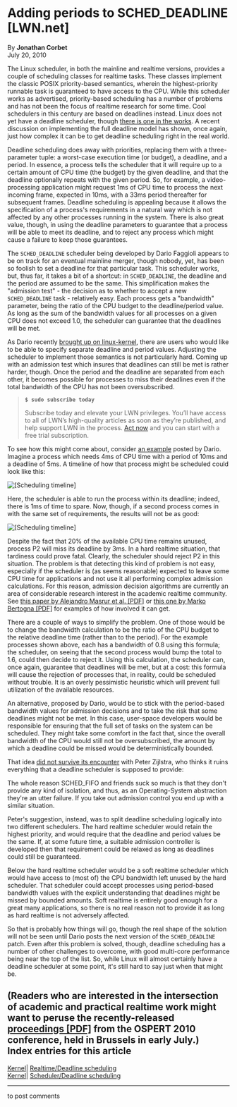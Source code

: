 # Adding periods to SCHED_DEADLINE [LWN.net]

By **Jonathan Corbet**  
July 20, 2010 

The Linux scheduler, in both the mainline and realtime versions, provides a couple of scheduling classes for realtime tasks. These classes implement the classic POSIX priority-based semantics, wherein the highest-priority runnable task is guaranteed to have access to the CPU. While this scheduler works as advertised, priority-based scheduling has a number of problems and has not been the focus of realtime research for some time. Cool schedulers in this century are based on deadlines instead. Linux does not yet have a deadline scheduler, though [there is one in the works](http://lwn.net/Articles/356576/). A recent discussion on implementing the full deadline model has shown, once again, just how complex it can be to get deadline scheduling right in the real world. 

Deadline scheduling does away with priorities, replacing them with a three-parameter tuple: a worst-case execution time (or budget), a deadline, and a period. In essence, a process tells the scheduler that it will require up to a certain amount of CPU time (the budget) by the given deadline, and that the deadline optionally repeats with the given period. So, for example, a video-processing application might request 1ms of CPU time to process the next incoming frame, expected in 10ms, with a 33ms period thereafter for subsequent frames. Deadline scheduling is appealing because it allows the specification of a process's requirements in a natural way which is not affected by any other processes running in the system. There is also great value, though, in using the deadline parameters to guarantee that a process will be able to meet its deadline, and to reject any process which might cause a failure to keep those guarantees. 

The `SCHED_DEADLINE` scheduler being developed by Dario Faggioli appears to be on track for an eventual mainline merger, though nobody, yet, has been so foolish to set a deadline for that particular task. This scheduler works, but, thus far, it takes a bit of a shortcut: in `SCHED_DEADLINE`, the deadline and the period are assumed to be the same. This simplification makes the "admission test" - the decision as to whether to accept a new `SCHED_DEADLINE` task - relatively easy. Each process gets a "bandwidth" parameter, being the ratio of the CPU budget to the deadline/period value. As long as the sum of the bandwidth values for all processes on a given CPU does not exceed 1.0, the scheduler can guarantee that the deadlines will be met. 

As Dario recently [brought up on linux-kernel](/Articles/396640/), there are users who would like to be able to specify separate deadline and period values. Adjusting the scheduler to implement those semantics is not particularly hard. Coming up with an admission test which insures that deadlines can still be met is rather harder, though. Once the period and the deadline are separated from each other, it becomes possible for processes to miss their deadlines even if the total bandwidth of the CPU has not been oversubscribed. 

> **`$ sudo subscribe today`**
> 
> Subscribe today and elevate your LWN privileges. You’ll have access to all of LWN’s high-quality articles as soon as they’re published, and help support LWN in the process. [Act now](https://lwn.net/Promo/nst-sudo/claim) and you can start with a free trial subscription. 

To see how this might come about, consider [an example](/Articles/396641/) posted by Dario. Imagine a process which needs 4ms of CPU time with a period of 10ms and a deadline of 5ms. A timeline of how that process might be scheduled could look like this: 

![\[Scheduling timeline\]](https://static.lwn.net/images/ns/kernel/deadline1.png)

Here, the scheduler is able to run the process within its deadline; indeed, there is 1ms of time to spare. Now, though, if a second process comes in with the same set of requirements, the results will not be as good: 

![\[Scheduling timeline\]](https://static.lwn.net/images/ns/kernel/deadline2.png)

Despite the fact that 20% of the available CPU time remains unused, process P2 will miss its deadline by 3ms. In a hard realtime situation, that tardiness could prove fatal. Clearly, the scheduler should reject P2 in this situation. The problem is that detecting this kind of problem is not easy, especially if the scheduler is (as seems reasonable) expected to leave some CPU time for applications and not use it all performing complex admission calculations. For this reason, admission decision algorithms are currently an area of considerable research interest in the academic realtime community. See [this paper by Alejandro Masrur et al. [PDF]](ftp://ftp.rcs.ei.tum.de/pub/papers/rtsg/edffast.pdf) or [this one by Marko Bertogna [PDF]](http://retis.sssup.it/~marko/papers/ICPP09.pdf) for examples of how involved it can get. 

There are a couple of ways to simplify the problem. One of those would be to change the bandwidth calculation to be the ratio of the CPU budget to the relative deadline time (rather than to the period). For the example processes shown above, each has a bandwidth of 0.8 using this formula; the scheduler, on seeing that the second process would bump the total to 1.6, could then decide to reject it. Using this calculation, the scheduler can, once again, guarantee that deadlines will be met, but at a cost: this formula will cause the rejection of processes that, in reality, could be scheduled without trouble. It is an overly pessimistic heuristic which will prevent full utilization of the available resources. 

An alternative, proposed by Dario, would be to stick with the period-based bandwidth values for admission decisions and to take the risk that some deadlines might not be met. In this case, user-space developers would be responsible for ensuring that the full set of tasks on the system can be scheduled. They might take some comfort in the fact that, since the overall bandwidth of the CPU would still not be oversubscribed, the amount by which a deadline could be missed would be deterministically bounded. 

That idea [did not survive its encounter](/Articles/396646/) with Peter Zijlstra, who thinks it ruins everything that a deadline scheduler is supposed to provide: 

The whole reason SCHED_FIFO and friends suck so much is that they don't provide any kind of isolation, and thus, as an Operating-System abstraction they're an utter failure. If you take out admission control you end up with a similar situation. 

Peter's suggestion, instead, was to split deadline scheduling logically into two different schedulers. The hard realtime scheduler would retain the highest priority, and would require that the deadline and period values be the same. If, at some future time, a suitable admission controller is developed then that requirement could be relaxed as long as deadlines could still be guaranteed. 

Below the hard realtime scheduler would be a soft realtime scheduler which would have access to (most of) the CPU bandwidth left unused by the hard scheduler. That scheduler could accept processes using period-based bandwidth values with the explicit understanding that deadlines might be missed by bounded amounts. Soft realtime is entirely good enough for a great many applications, so there is no real reason not to provide it as long as hard realtime is not adversely affected. 

So that is probably how things will go, though the real shape of the solution will not be seen until Dario posts the next version of the `SCHED_DEADLINE` patch. Even after this problem is solved, though, deadline scheduling has a number of other challenges to overcome, with good multi-core performance being near the top of the list. So, while Linux will almost certainly have a deadline scheduler at some point, it's still hard to say just when that might be. 

(Readers who are interested in the intersection of academic and practical realtime work might want to peruse the recently-released [proceedings [PDF]](http://www.artist-embedded.org/docs/Events/2010/OSPERT/OSPERT2010-Proceedings.pdf) from the OSPERT 2010 conference, held in Brussels in early July.)  
Index entries for this article  
---  
[Kernel](/Kernel/Index)| [Realtime/Deadline scheduling](/Kernel/Index#Realtime-Deadline_scheduling)  
[Kernel](/Kernel/Index)| [Scheduler/Deadline scheduling](/Kernel/Index#Scheduler-Deadline_scheduling)  
  


* * *

to post comments 
